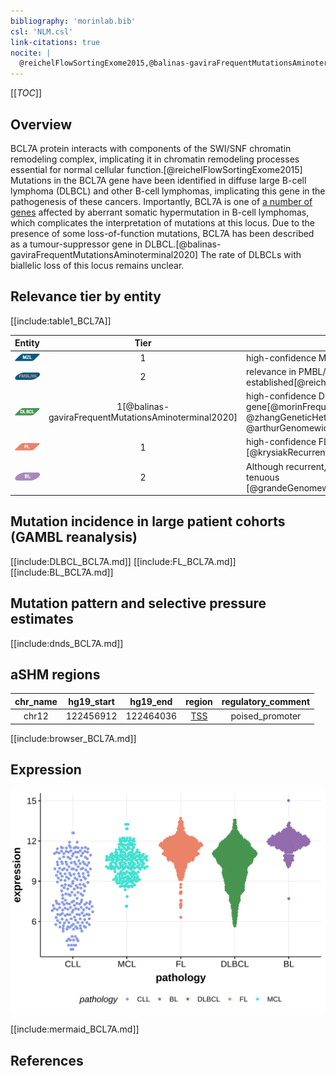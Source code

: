 ```yaml
---
bibliography: 'morinlab.bib'
csl: 'NLM.csl'
link-citations: true
nocite: |
  @reichelFlowSortingExome2015,@balinas-gaviraFrequentMutationsAminoterminal2020,@morinFrequentMutationHistonemodifying2011,@zhangGeneticHeterogeneityDiffuse2013, @arthurGenomewideDiscoverySomatic2018,@krysiakRecurrentSomaticMutations2017,@grandeGenomewideDiscoverySomatic2019
---
```


[[_TOC_]]

## Overview

BCL7A protein interacts with components of the SWI/SNF chromatin remodeling complex, implicating it in chromatin remodeling processes essential for normal cellular function.[@reichelFlowSortingExome2015] Mutations in the BCL7A gene have been identified in diffuse large B-cell lymphoma (DLBCL) and other B-cell lymphomas, implicating this gene in the pathogenesis of these cancers. Importantly, BCL7A is one of [a number of genes](https://github.com/morinlab/LLMPP/wiki/ashm) affected by aberrant somatic hypermutation in B-cell lymphomas, which complicates the interpretation of mutations at this locus. Due to the presence of some loss-of-function mutations, BCL7A has been described as a tumour-suppressor gene in DLBCL.[@balinas-gaviraFrequentMutationsAminoterminal2020] 
The rate of DLBCLs with biallelic loss of this locus remains unclear. 



## Relevance tier by entity

[[include:table1_BCL7A]]

|Entity|Tier|Description                           |
|:------:|:----:|--------------------------------------|
|![MZL](images/icons/MZL_tier1.png)|1|high-confidence MZL gene|
|![PMBL](images/icons/PMBL_tier2.png)|2|relevance in PMBL/cHL/GZL not firmly established[@reichelFlowSortingExome2015]|
|![DLBCL](images/icons/DLBCL_tier1.png) |1[@balinas-gaviraFrequentMutationsAminoterminal2020] | high-confidence DLBCL gene[@morinFrequentMutationHistonemodifying2011; @zhangGeneticHeterogeneityDiffuse2013; @arthurGenomewideDiscoverySomatic2018] |
|![FL](images/icons/FL_tier1.png)    |1 | high-confidence FL gene [@krysiakRecurrentSomaticMutations2017]              |
|![BL](images/icons/BL_tier2.png)    |2 | Although recurrent, the relevance of mutations in BL is tenuous [@grandeGenomewideDiscoverySomatic2019]|


## Mutation incidence in large patient cohorts (GAMBL reanalysis)

[[include:DLBCL_BCL7A.md]]
[[include:FL_BCL7A.md]]
[[include:BL_BCL7A.md]]

## Mutation pattern and selective pressure estimates

[[include:dnds_BCL7A.md]]

## aSHM regions

|chr_name|hg19_start|hg19_end |region                                                                                      |regulatory_comment|
|:--------:|:----------:|:---------:|:--------------------------------------------------------------------------------------------:|:------------------:|
|chr12   |122456912 |122464036|[TSS](https://genome.ucsc.edu/s/rdmorin/GAMBL%20hg19?position=chr12%3A122456912%2D122464036)|poised_promoter   |


[[include:browser_BCL7A.md]]

## Expression
![](images/gene_expression/BCL7A_by_pathology.svg)


<!-- ORIGIN: reichelFlowSortingExome2015a -->
<!-- BL: grandeGenomewideDiscoverySomatic2019 -->
<!-- FL: krysiakRecurrentSomaticMutations2017b -->
<!-- BL: grandeGenomewideDiscoverySomatic2019 -->
<!-- DLBCL: arthurGenomewideDiscoverySomatic2018 -->

[[include:mermaid_BCL7A.md]]

## References

<!-- PMBL: reichelFlowSortingExome2015a -->
